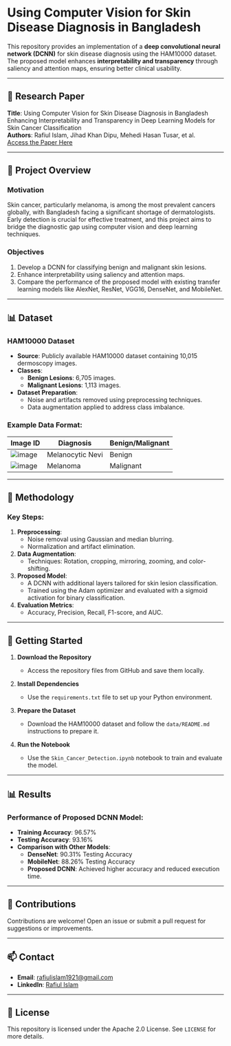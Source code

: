 # Using Computer Vision for Skin Disease Diagnosis in Bangladesh

This repository provides an implementation of a **deep convolutional neural network (DCNN)** for skin disease diagnosis using the HAM10000 dataset. The proposed model enhances **interpretability and transparency** through saliency and attention maps, ensuring better clinical usability.

---

## 📄 Research Paper
**Title**: Using Computer Vision for Skin Disease Diagnosis in Bangladesh Enhancing Interpretability and Transparency in Deep Learning Models for Skin Cancer Classification  
**Authors**: Rafiul Islam, Jihad Khan Dipu, Mehedi Hasan Tusar, et al.   
[Access the Paper Here](https://doi.org/10.48550/arXiv.2501.18161)

---

## 📄 Project Overview

### Motivation
Skin cancer, particularly melanoma, is among the most prevalent cancers globally, with Bangladesh facing a significant shortage of dermatologists. Early detection is crucial for effective treatment, and this project aims to bridge the diagnostic gap using computer vision and deep learning techniques.

### Objectives
1. Develop a DCNN for classifying benign and malignant skin lesions.
2. Enhance interpretability using saliency and attention maps.
3. Compare the performance of the proposed model with existing transfer learning models like AlexNet, ResNet, VGG16, DenseNet, and MobileNet.

---

## 📊 Dataset

### HAM10000 Dataset
- **Source**: Publicly available HAM10000 dataset containing 10,015 dermoscopy images.
- **Classes**:
  - **Benign Lesions**: 6,705 images.
  - **Malignant Lesions**: 1,113 images.
- **Dataset Preparation**:
  - Noise and artifacts removed using preprocessing techniques.
  - Data augmentation applied to address class imbalance.

### Example Data Format:
| Image ID       | Diagnosis       | Benign/Malignant |
|----------------|-----------------|------------------|
| ![image](https://github.com/user-attachments/assets/10b14bdf-845c-4fd4-9a07-fcc4dddca9f9)| Melanocytic Nevi| Benign           |
| ![image](https://github.com/user-attachments/assets/9668e464-08cc-4a5f-8d7d-b7bfac3d80bf)| Melanoma        | Malignant        |

---

## 🚀 Methodology

### Key Steps:
1. **Preprocessing**:
   - Noise removal using Gaussian and median blurring.
   - Normalization and artifact elimination.
2. **Data Augmentation**:
   - Techniques: Rotation, cropping, mirroring, zooming, and color-shifting.
3. **Proposed Model**:
   - A DCNN with additional layers tailored for skin lesion classification.
   - Trained using the Adam optimizer and evaluated with a sigmoid activation for binary classification.
4. **Evaluation Metrics**:
   - Accuracy, Precision, Recall, F1-score, and AUC.

---

## 🔧 Getting Started

1. **Download the Repository**
   - Access the repository files from GitHub and save them locally.

2. **Install Dependencies**
   - Use the `requirements.txt` file to set up your Python environment.

3. **Prepare the Dataset**
   - Download the HAM10000 dataset and follow the `data/README.md` instructions to prepare it.

4. **Run the Notebook**
   - Use the `Skin_Cancer_Detection.ipynb` notebook to train and evaluate the model.

---

## 📊 Results

### Performance of Proposed DCNN Model:
- **Training Accuracy**: 96.57%
- **Testing Accuracy**: 93.16%
- **Comparison with Other Models**:
  - **DenseNet**: 90.31% Testing Accuracy
  - **MobileNet**: 88.26% Testing Accuracy
  - **Proposed DCNN**: Achieved higher accuracy and reduced execution time.

---

## 🤝 Contributions
Contributions are welcome! Open an issue or submit a pull request for suggestions or improvements.

---

## 📫 Contact
- **Email**: rafiulislam1921@gmail.com  
- **LinkedIn**: [Rafiul Islam](https://www.linkedin.com/in/rafi009)

---

## 📄 License
This repository is licensed under the Apache 2.0 License. See `LICENSE` for more details.
